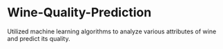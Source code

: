 # Wine-Quality-Prediction
Utilized machine learning algorithms to analyze various attributes of wine and predict its quality.
